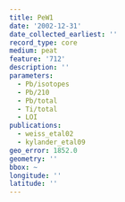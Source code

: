```yaml
---
title: PeW1
date: '2002-12-31'
date_collected_earliest: ''
record_type: core
medium: peat
feature: '712'
description: ''
parameters:
  - Pb/isotopes
  - Pb/210
  - Pb/total
  - Ti/total
  - LOI
publications:
  - weiss_etal02
  - kylander_etal09
geo_error: 1852.0
geometry: ''
bbox: ~
longitude: ''
latitude: ''
---
```

